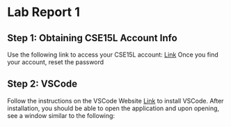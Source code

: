 # Lab Report 1
## Step 1: Obtaining CSE15L Account Info
Use the following link to access your CSE15L account:
[Link](https://sdacs.ucsd.edu/~icc/index.php)
Once you find your account, reset the password

## Step 2: VSCode
Follow the instructions on the VSCode Website [Link](https://code.visualstudio.com/) to install VSCode.
After installation, you should be able to open the application and upon opening, see a window similar to the following:
